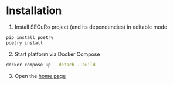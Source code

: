 # Installation

1. Install SEGuRo project (and its dependencies) in editable mode
```bash
pip install poetry
poetry install
```
2. Start platform via Docker Compose
```bash
docker compose up --detach --build
```

3. Open the [home page](https://localhost)
